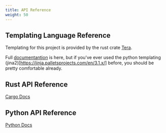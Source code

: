 ```yaml
---
title: API Reference
weight: 50
---
```


## Templating Language Reference
Templating for this project is provided by the rust crate [Tera](https://tera.netlify.app/).

Full [documentantion](https://tera.netlify.app/docs/) is here, but if you've ever used the python templating (jina2)[https://jinja.palletsprojects.com/en/3.1.x/]
before, you should be pretty comfortable already.

## Rust API Reference

[Cargo Docs](https://docs.rs/angreal)

## Python API Reference
[Python Docs](py_angreal)
